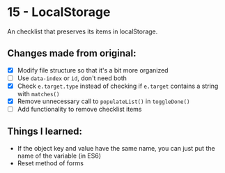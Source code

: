 # 15 - LocalStorage
An checklist that preserves its items in localStorage.

## Changes made from original:
- [x] Modify file structure so that it's a bit more organized
- [ ] Use `data-index` or `id`, don't need both
- [x] Check `e.target.type` instead of checking if `e.target` contains a string with `matches()`
- [x] Remove unnecessary call to `populateList()` in `toggleDone()`
- [ ] Add functionality to remove checklist items

## Things I learned:
- If the object key and value have the same name, you can just put the name of the variable (in ES6)
- Reset method of forms
